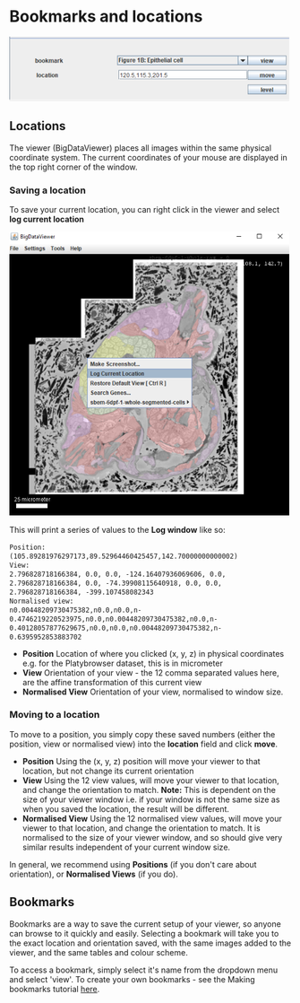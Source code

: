 # Bookmarks and locations

<img width="500" alt="image" src="./tutorial_images/bookmarkLocation.png"> 

## Locations

The viewer (BigDataViewer) places all images within the same physical coordinate system.
The current coordinates of your mouse are displayed in the top right corner of the window.

### Saving a location

To save your current location, you can right click in the viewer and select 
**log current location**

<img width="500" alt="image" src="./tutorial_images/logLocation.png"> 

This will print a series of values to the **Log window** like so:
```
Position:
(105.89281976297173,89.52964460425457,142.70000000000002)
View:
2.796828718166384, 0.0, 0.0, -124.16407936069606, 0.0, 2.796828718166384, 0.0, -74.39908115640918, 0.0, 0.0, 2.796828718166384, -399.107458082343
Normalised view:
n0.00448209730475382,n0.0,n0.0,n-0.4746219220523975,n0.0,n0.00448209730475382,n0.0,n-0.40128057877629675,n0.0,n0.0,n0.00448209730475382,n-0.6395952853883702
```

- **Position** Location of where you clicked (x, y, z) in physical coordinates e.g. for the Platybrowser dataset, this is in micrometer
- **View** Orientation of your view - the 12 comma separated values here, are the affine transformation of this current view
- **Normalised View** Orientation of your view, normalised to window size.

### Moving to a location

To move to a position, you simply copy these saved numbers (either the position, view
or normalised view) into the **location** field and click **move**.

- **Position** Using the (x, y, z) position will move your viewer to that location, but not change its current orientation
- **View**  Using the 12 view values, will move your viewer to that location, and change the orientation to match. **Note:**
This is dependent on the size of your viewer window i.e. if your window is not the same size as when you saved the location, the result will be different.
- **Normalised View** Using the 12 normalised view values, will move your viewer to that location, and change the orientation to match. It is normalised to the
size of your viewer window, and so should give very similar results independent of your current window size.

In general, we recommend using **Positions** (if you don't care about orientation), or **Normalised Views** (if you do).

## Bookmarks

Bookmarks are a way to save the current setup of your viewer, so anyone can browse to it
quickly and easily. Selecting a bookmark will take you to the exact location and orientation
saved, with the same images added to the viewer, and the same tables and colour scheme.

To access a bookmark, simply select it's name from the dropdown menu and select 'view'.
To create your own bookmarks - see the Making bookmarks tutorial [here](./bookmarks.md).

